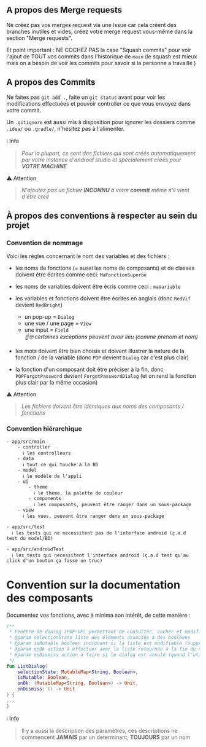 ## A propos des Merge requests

Ne créez pas vos merges request via une Issue car cela créent des branches inutiles et vides, créez votre merge request vous-même dans la section "Merge requests".

Et point important : NE COCHEZ PAS la case "Squash commits" pour voir l'ajout de TOUT vos commits dans l'historique de `main` (le squash est mieux mais on a besoin de voir les commits pour savoir si la personne a travaillé )

## A propos des Commits

Ne faites pas `git add .`, faite un `git status` avant pour voir les modifications effectuées et pouvoir controller ce que vous envoyez dans votre commit.

Un `.gitignore` est aussi mis à disposition pour ignorer les dossiers comme `.idea/` ou `.gradle/`, n'hésitez pas à l'alimenter.

ℹ️ Info
> *Pour la plupart, ce sont des fichiers qui sont créés automatiquement par votre instance d'android studio et spécialement créés pour **VOTRE MACHINE***

:warning: Attention
> *N'ajoutez pas un fichier **INCONNU** à votre **commit** même s'il vient d'être créé*

## À propos des conventions à respecter au sein du projet

### Convention de nommage

Voici les règles concernant le nom des variables et des fichiers :

- les noms de fonctions (= aussi les noms de composants) et de classes doivent être écrites comme ceci: `MaFonctionSuperbe`

- les noms de variables doivent être écris comme ceci : `maVariable`

- les variables et fonctions doivent être écrites en anglais (donc `RedVif` devient `RedBright`)
  - un pop-up = `Dialog`
  - une vue / une page = `View`
  - une input = `Field`<br>
*☝️🤓 certaines exceptions peuvent avoir lieu (comme prenom et nom)*

- les mots doivent être bien choisis et doivent illustrer la nature de la fonction / de la variable (donc `POP` devient `Dialog` car c'est plus clair)

- la fonction d'un composant doit être préciser à la fin, donc `POPForgotPassword` devient `ForgotPasswordDialog` (et on rend la fonction plus clair par la même occasion)

:warning: Attention
> *Les fichiers doivent être identiques aux noms des composants / fonctions*

### Convention hiérarchique 

```
- app/src/main
    - controller 
      ℹ️ les controlleurs
    - data 
      ℹ️ tout ce qui touche à la BD
    - model 
      ℹ️ le modèle de l'appli
    - ui
        - theme 
          ℹ️ le thème, la palette de couleur
        - components
          ℹ️ les composants, peuvent être ranger dans un sous-package
    - view 
      ℹ️ les vues, peuvent être ranger dans un sous-package

- app/src/test
  ℹ️ les tests qui ne necessitent pas de l'interface android (ç.a.d test du model/BD)
 
- app/src/androidTest
  ℹ️ les tests qui necessitent l'interface android (ç.a.d test qu'au click d'un bouton ça fasse un truc)
```

# Convention sur la documentation des composants

Documentez vos fonctions, avec à minima son intérêt, de cette manière :
```kotlin
/**
 * Fenêtre de dialog (POP-UP) permettant de consulter, cocher et modifier des éléments d'une liste
 * @param selectionState liste des éléments associés à des booléens
 * @param isMutable booléen indiquant si la liste est modifiable (suppression & ajout)
 * @param onOk action à effectuer avec la liste retournée à la fin du dialog (quand l'utilisateur appuis sur Ok)
 * @param onDismiss action à faire si le dialog est annulé (quand l'utilisateur appuis sur Annuler / sur les bords)
 */
fun ListDialog(
    selectionState: MutableMap<String, Boolean>,
    isMutable: Boolean,
    onOk: (MutableMap<String, Boolean>) -> Unit,
    onDismiss: () -> Unit
) {
...
}
```
ℹ️ Info
> Il y a aussi la description des paramètres, ces descriptions ne commencent **__JAMAIS__** par un determinant, **__TOUJOURS__** par un nom